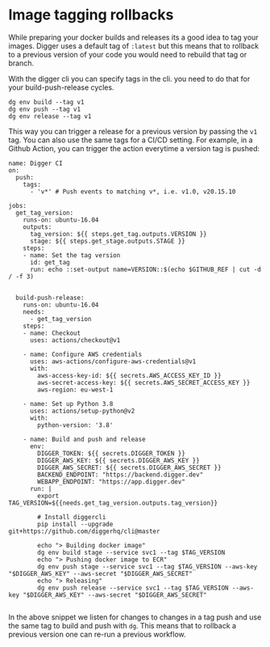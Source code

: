 # Image tagging rollbacks

While preparing your docker builds and releases its a good idea to tag your images. Digger uses a default tag of `:latest` but this means that to rollback to a previous version of your code you would need to rebuild that tag or branch. 

With the digger cli you can specify tags in the cli. you need to do that for your build-push-release cycles.

```
dg env build --tag v1
dg env push --tag v1
dg env release --tag v1
```

This way you can trigger a release for a previous version by passing the `v1` tag. You can also use the same tags for a CI/CD setting. For example, in a Github Action, you can trigger the action everytime a version tag is pushed:


```
name: Digger CI
on:
  push:
    tags:
      - 'v*' # Push events to matching v*, i.e. v1.0, v20.15.10

jobs:
  get_tag_version:
    runs-on: ubuntu-16.04
    outputs:
      tag_version: ${{ steps.get_tag.outputs.VERSION }}
      stage: ${{ steps.get_stage.outputs.STAGE }}
    steps:
    - name: Set the tag version
      id: get_tag
      run: echo ::set-output name=VERSION::$(echo $GITHUB_REF | cut -d / -f 3)


  build-push-release:
    runs-on: ubuntu-16.04
    needs:
      - get_tag_version
    steps:
    - name: Checkout
      uses: actions/checkout@v1

    - name: Configure AWS credentials
      uses: aws-actions/configure-aws-credentials@v1
      with:
        aws-access-key-id: ${{ secrets.AWS_ACCESS_KEY_ID }}
        aws-secret-access-key: ${{ secrets.AWS_SECRET_ACCESS_KEY }}
        aws-region: eu-west-1

    - name: Set up Python 3.8
      uses: actions/setup-python@v2
      with:
        python-version: '3.8'

    - name: Build and push and release
      env:
        DIGGER_TOKEN: ${{ secrets.DIGGER_TOKEN }}
        DIGGER_AWS_KEY: ${{ secrets.DIGGER_AWS_KEY }}
        DIGGER_AWS_SECRET: ${{ secrets.DIGGER_AWS_SECRET }}
        BACKEND_ENDPOINT: "https://backend.digger.dev"
        WEBAPP_ENDPOINT: "https://app.digger.dev"
      run: |
        export TAG_VERSION=${{needs.get_tag_version.outputs.tag_version}} 

        # Install diggercli
        pip install --upgrade git+https://github.com/diggerhq/cli@master

        echo "> Building docker image"
        dg env build stage --service svc1 --tag $TAG_VERSION
        echo "> Pushing docker image to ECR"    
        dg env push stage --service svc1 --tag $TAG_VERSION --aws-key "$DIGGER_AWS_KEY" --aws-secret "$DIGGER_AWS_SECRET"
        echo "> Releasing"    
        dg env push release --service svc1 --tag $TAG_VERSION --aws-key "$DIGGER_AWS_KEY" --aws-secret "$DIGGER_AWS_SECRET"


```

In the above snippet we listen for changes to changes in a tag push and use the same tag to build and push with `dg`. This means that to rollback a previous version one can re-run a previous workflow.